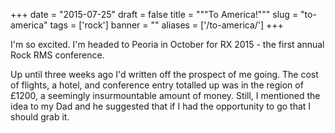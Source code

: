 
+++
date = "2015-07-25"
draft = false
title = """To America!"""
slug = "to-america"
tags = ['rock']
banner = ""
aliases = ['/to-america/']
+++

I'm so excited. I'm headed to Peoria in October for RX 2015 - the first annual Rock RMS conference.

Up until three weeks ago I'd written off the prospect of me going. The cost of flights, a hotel, and conference entry totalled up was in the region of £1200, a seemingly insurmountable amount of money. Still, I mentioned the idea to my Dad and he suggested that if I had the opportunity to go that I should grab it.
